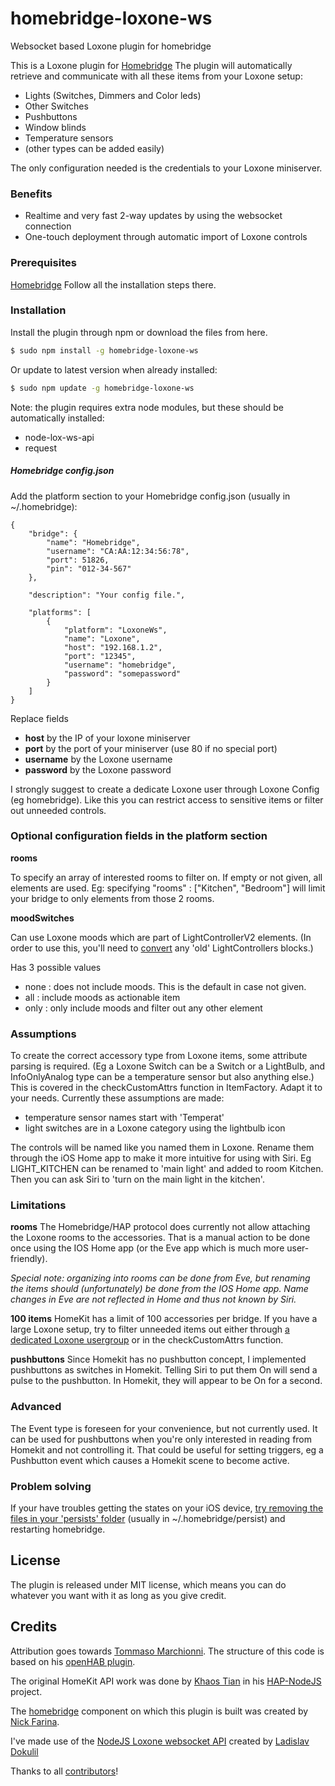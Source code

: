 # homebridge-loxone-ws
Websocket based Loxone plugin for homebridge

This is a Loxone plugin for [Homebridge](https://github.com/nfarina/homebridge)
The plugin will automatically retrieve and communicate with all these items from your Loxone setup:
  - Lights (Switches, Dimmers and Color leds)
  - Other Switches
  - Pushbuttons
  - Window blinds
  - Temperature sensors
  - (other types can be added easily)

The only configuration needed is the credentials to your Loxone miniserver.

### Benefits

* Realtime and very fast 2-way updates by using the websocket connection
* One-touch deployment through automatic import of Loxone controls

### Prerequisites
[Homebridge](https://github.com/nfarina/homebridge)
Follow all the installation steps there.

### Installation

Install the plugin through npm or download the files from here.

```sh
$ sudo npm install -g homebridge-loxone-ws
```
Or update to latest version when already installed:
```sh
$ sudo npm update -g homebridge-loxone-ws
```

Note: the plugin requires extra node modules, but these should be automatically installed:
- node-lox-ws-api
- request

##### Homebridge config.json

Add the platform section to your Homebridge config.json (usually in ~/.homebridge):
```
{
    "bridge": {
        "name": "Homebridge",
        "username": "CA:AA:12:34:56:78",
        "port": 51826,
        "pin": "012-34-567"
    },

    "description": "Your config file.",

    "platforms": [
        {
            "platform": "LoxoneWs",
            "name": "Loxone",
            "host": "192.168.1.2",
            "port": "12345",
            "username": "homebridge",
            "password": "somepassword"
        }
    ]
}
```
Replace fields
* **host** by the IP of your loxone miniserver
* **port** by the port of your miniserver (use 80 if no special port)
* **username** by the Loxone username
* **password** by the Loxone password

I strongly suggest to create a dedicate Loxone user through Loxone Config (eg homebridge). Like this you can restrict access to sensitive items or filter out unneeded controls.

### Optional configuration fields in the platform section

**rooms**

To specify an array of interested rooms to filter on. If empty or not given, all elements are used.
Eg: specifying "rooms" : ["Kitchen", "Bedroom"] will limit your bridge to only elements from those 2 rooms. 

**moodSwitches**

Can use Loxone moods which are part of LightControllerV2 elements. (In order to use this, you'll need to [convert](https://www.loxone.com/enen/kb/lighting-controller-v2/) any 'old' LightControllers blocks.)

Has 3 possible values
* none : does not include moods. This is the default in case not given.
* all : include moods as actionable item
* only : only include moods and filter out any other element

### Assumptions

To create the correct accessory type from Loxone items, some attribute parsing is required. (Eg a Loxone Switch can be a Switch or a LightBulb, and InfoOnlyAnalog type can be a temperature sensor but also anything else.) This is covered in the checkCustomAttrs function in ItemFactory. Adapt it to your needs. Currently these assumptions are made:
* temperature sensor names start with 'Temperat'
* light switches are in a Loxone category using the lightbulb icon

The controls will be named like you named them in Loxone. Rename them through the iOS Home app to make it more intuitive for using with Siri. Eg LIGHT_KITCHEN can be renamed to 'main light' and added to room Kitchen. Then you can ask Siri to 'turn on the main light in the kitchen'.

### Limitations

**rooms**
The Homebridge/HAP protocol does currently not allow attaching the Loxone rooms to the accessories. That is a manual action to be done once using the IOS Home app (or the Eve app which is much more user-friendly).

_Special note: organizing into rooms can be done from Eve, but renaming the items should (unfortunately) be done from the IOS Home app. Name changes in Eve are not reflected in Home and thus not known by Siri._

**100 items**
HomeKit has a limit of 100 accessories per bridge. If you have a large Loxone setup, try to filter unneeded items out either through [a dedicated Loxone usergroup](https://github.com/Sroose/homebridge-loxone-ws/issues/27) or in the checkCustomAttrs function.

**pushbuttons**
Since Homekit has no pushbutton concept, I implemented pushbuttons as switches in Homekit. Telling Siri to put them On will send a pulse to the pushbutton. In Homekit, they will appear to be On for a second.

### Advanced

The Event type is foreseen for your convenience, but not currently used. It can be used for pushbuttons when you're only interested in reading from Homekit and not controlling it. That could be useful for setting triggers, eg a Pushbutton event which causes a Homekit scene to become active.

### Problem solving

If your have troubles getting the states on your iOS device, [try removing the files in your 'persists' folder](https://github.com/nfarina/homebridge#my-ios-app-cant-find-homebridge) (usually in ~/.homebridge/persist) and restarting homebridge.


License
----

The plugin is released under MIT license, which means you can do whatever you want with it as long as you give credit.

Credits
----
Attribution goes towards [Tommaso Marchionni](https://github.com/tommasomarchionni). The structure of this code is based on his [openHAB plugin](https://github.com/tommasomarchionni/homebridge-openHAB).

The original HomeKit API work was done by [Khaos Tian](https://github.com/KhaosT) in his [HAP-NodeJS](https://github.com/KhaosT/HAP-NodeJS) project.

The [homebridge](https://github.com/nfarina/homebridge) component on which this plugin is built was created by [Nick Farina](https://github.com/nfarina).

I've made use of the [NodeJS Loxone websocket API](https://github.com/alladdin/node-lox-ws-api) created by [Ladislav Dokulil](https://github.com/alladdin)

Thanks to all [contributors](https://github.com/Sroose/homebridge-loxone-ws/graphs/contributors)!
